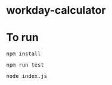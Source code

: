 # workday-calculator

# To run

<pre>
npm install
</pre>
<pre>
npm run test
</pre>
<pre>
node index.js
</pre>
